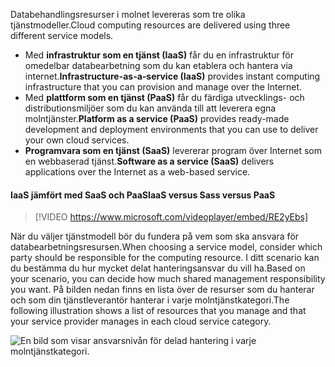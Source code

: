 <span data-ttu-id="b3105-101">Databehandlingsresurser i molnet levereras som tre olika tjänstmodeller.</span><span class="sxs-lookup"><span data-stu-id="b3105-101">Cloud computing resources are delivered using three different service models.</span></span>

- <span data-ttu-id="b3105-102">Med **infrastruktur som en tjänst (IaaS)** får du en infrastruktur för omedelbar databearbetning som du kan etablera och hantera via internet.</span><span class="sxs-lookup"><span data-stu-id="b3105-102">**Infrastructure-as-a-service (IaaS)** provides instant computing infrastructure that you can provision and manage over the Internet.</span></span>
- <span data-ttu-id="b3105-103">Med **plattform som en tjänst (PaaS)** får du färdiga utvecklings- och distributionsmiljöer som du kan använda till att leverera egna molntjänster.</span><span class="sxs-lookup"><span data-stu-id="b3105-103">**Platform as a service (PaaS)** provides ready-made development and deployment environments that you can use to deliver your own cloud services.</span></span>
- <span data-ttu-id="b3105-104">**Programvara som en tjänst (SaaS)** levererar program över Internet som en webbaserad tjänst.</span><span class="sxs-lookup"><span data-stu-id="b3105-104">**Software as a service (SaaS)** delivers applications over the Internet as a web-based service.</span></span>

#### <a name="iaas-versus-sass-versus-paas"></a><span data-ttu-id="b3105-105">IaaS jämfört med SaaS och PaaS</span><span class="sxs-lookup"><span data-stu-id="b3105-105">IaaS versus Sass versus PaaS</span></span>

> [!VIDEO https://www.microsoft.com/videoplayer/embed/RE2yEbs]

<span data-ttu-id="b3105-106">När du väljer tjänstmodell bör du fundera på vem som ska ansvara för databearbetningsresursen.</span><span class="sxs-lookup"><span data-stu-id="b3105-106">When choosing a service model, consider which party should be responsible for the computing resource.</span></span> <span data-ttu-id="b3105-107">I ditt scenario kan du bestämma du hur mycket delat hanteringsansvar du vill ha.</span><span class="sxs-lookup"><span data-stu-id="b3105-107">Based on your scenario, you can decide how much shared management responsibility you want.</span></span> <span data-ttu-id="b3105-108">På bilden nedan finns en lista över de resurser som du hanterar och som din tjänstleverantör hanterar i varje molntjänstkategori.</span><span class="sxs-lookup"><span data-stu-id="b3105-108">The following illustration shows a list of resources that you manage and that your service provider manages in each cloud service category.</span></span>

![En bild som visar ansvarsnivån för delad hantering i varje molntjänstkategori.](../media/3-shared-responsibility.png)
